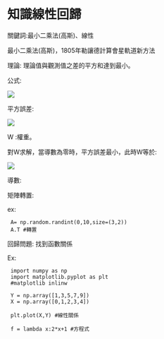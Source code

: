 # 知識線性回歸


關鍵詞:最小二乘法(高斯)、線性

最小二乘法(高斯)，1805年勒讓德計算會星軌道新方法

理論: 理論值與觀測值之差的平方和達到最小。
    
公式:

<img src="http://chart.googleapis.com/chart?cht=tx&chl= H = \sum_{0}^m( y - y_i)^2" style="border:none;">

平方誤差:

<img src="http://chart.googleapis.com/chart?cht=tx&chl= H = \sum_{0}^m( y_i - x_i^T W)^2" style="border:none;">

W :權重。

    
對W求解，當導數為零時，平方誤差最小，此時W等於:


<img src="http://chart.googleapis.com/chart?cht=tx&chl= \hat{W} = (X^T X)^{-\1}  X^Ty" style="border:none;"> 
    
    
導數:
   

矩陣轉置:
   
   ex:
   
     A= np.random.randint(0,10,size=(3,2))
     A.T #轉置
     



回歸問題:
     找到函數關係



Ex: 

     import numpy as np
     import matplotlib.pyplot as plt
     #matplotlib inlinw
     
     Y = np.array([1,3,5,7,9])
     X = np.array([0,1,2,3,4])
   
     plt.plot(X,Y) #線性關係
     
     f = lambda x:2*x+1 #方程式
     
     
     
     
     
